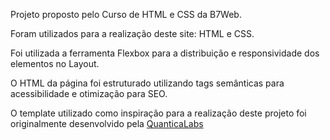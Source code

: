  Projeto proposto pelo Curso de HTML e CSS da B7Web.

 Foram utilizados para a realização deste site: HTML e CSS.

 Foi utilizada a ferramenta Flexbox para a distribuição e responsividade dos elementos no Layout.

 O HTML da página foi estruturado utilizando tags semânticas para acessibilidade e otimização para SEO.

O template utilizado como inspiração para a realização deste projeto foi originalmente desenvolvido pela <a href="https://quanticalabs.com/" target="blank">QuanticaLabs<a>
